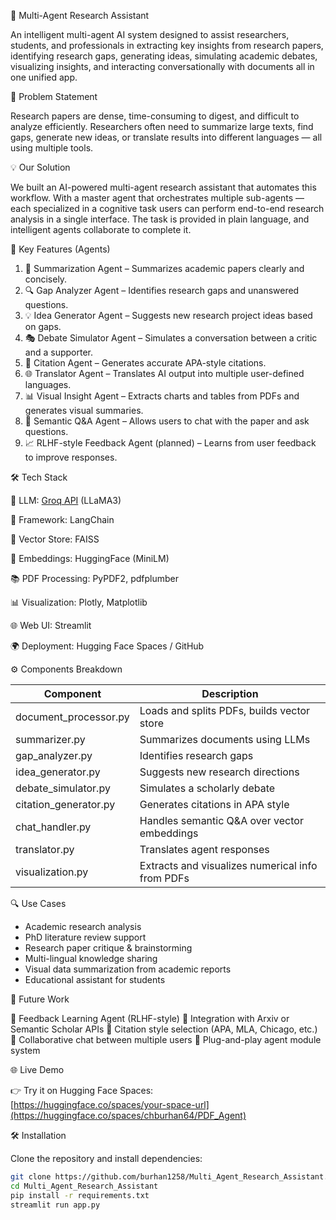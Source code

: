 🤖 Multi-Agent Research Assistant

An intelligent multi-agent AI system designed to assist researchers, students, and professionals in extracting key insights from research papers, identifying research gaps, generating ideas, simulating academic debates, visualizing insights, and interacting conversationally with documents all in one unified app.

🚨 Problem Statement

Research papers are dense, time-consuming to digest, and difficult to analyze efficiently. Researchers often need to summarize large texts, find gaps, generate new ideas, or translate results into different languages — all using multiple tools.

💡 Our Solution

We built an AI-powered multi-agent research assistant that automates this workflow. With a master agent that orchestrates multiple sub-agents — each specialized in a cognitive task users can perform end-to-end research analysis in a single interface.
The task is provided in plain language, and intelligent agents collaborate to complete it.

🧠 Key Features (Agents)

1. 📝 Summarization Agent – Summarizes academic papers clearly and concisely.
2. 🔍 Gap Analyzer Agent – Identifies research gaps and unanswered questions.
3. 💡 Idea Generator Agent – Suggests new research project ideas based on gaps.
4. 🎭 Debate Simulator Agent – Simulates a conversation between a critic and a supporter.
5. 📎 Citation Agent – Generates accurate APA-style citations.
6. 🌐 Translator Agent – Translates AI output into multiple user-defined languages.
7. 📊 Visual Insight Agent – Extracts charts and tables from PDFs and generates visual summaries.
8. 💬 Semantic Q&A Agent – Allows users to chat with the paper and ask questions.
9. 📈 RLHF-style Feedback Agent (planned) – Learns from user feedback to improve responses.

🛠 Tech Stack

💬 LLM: [Groq API](https://groq.com/) (LLaMA3)  

🧠 Framework: LangChain

🎯 Vector Store: FAISS

🔎 Embeddings: HuggingFace (MiniLM)

📚 PDF Processing: PyPDF2, pdfplumber

📊 Visualization: Plotly, Matplotlib

🌐 Web UI: Streamlit

🌍 Deployment: Hugging Face Spaces / GitHub

⚙️ Components Breakdown

| Component               | Description                                     |
|------------------------|-------------------------------------------------|
| document_processor.py  | Loads and splits PDFs, builds vector store     |
| summarizer.py          | Summarizes documents using LLMs                 |
| gap_analyzer.py        | Identifies research gaps                        |
| idea_generator.py      | Suggests new research directions                |
| debate_simulator.py    | Simulates a scholarly debate                    |
| citation_generator.py  | Generates citations in APA style                |
| chat_handler.py        | Handles semantic Q&A over vector embeddings     |
| translator.py          | Translates agent responses                      |
| visualization.py       | Extracts and visualizes numerical info from PDFs|

🔍 Use Cases

- Academic research analysis
- PhD literature review support
- Research paper critique & brainstorming
- Multi-lingual knowledge sharing
- Visual data summarization from academic reports
- Educational assistant for students

🚀 Future Work

🧠 Feedback Learning Agent (RLHF-style)
🔗 Integration with Arxiv or Semantic Scholar APIs
🧾 Citation style selection (APA, MLA, Chicago, etc.)
🤝 Collaborative chat between multiple users
🧪 Plug-and-play agent module system

🌐 Live Demo

👉 Try it on Hugging Face Spaces:  
[https://huggingface.co/spaces/your-space-url](https://huggingface.co/spaces/chburhan64/PDF_Agent)

🛠️ Installation

Clone the repository and install dependencies:

```bash
git clone https://github.com/burhan1258/Multi_Agent_Research_Assistant.git
cd Multi_Agent_Research_Assistant
pip install -r requirements.txt
streamlit run app.py
